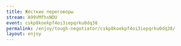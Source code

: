 ```yaml
---
title: Жёсткие переговоры
stream: A99VMfhsNDU
event: cskp8koekpf4oi3iepqrku0dq38
permalink: /enjoy/tough-negotiator/cskp8koekpf4oi3iepqrku0dq38/
layout: enjoy
---
```

